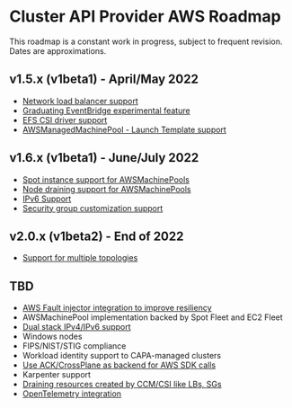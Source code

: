 # Cluster API Provider AWS Roadmap

This roadmap is a constant work in progress, subject to frequent revision. Dates are approximations.

## v1.5.x (v1beta1) - April/May 2022
- [Network load balancer support](https://github.com/kubernetes-sigs/cluster-api-provider-aws/issues/3088)
- [Graduating EventBridge experimental feature](https://github.com/kubernetes-sigs/cluster-api-provider-aws/issues/3414)
- [EFS CSI driver support](https://github.com/kubernetes-sigs/cluster-api-provider-aws/issues/3384)
- [AWSManagedMachinePool - Launch Template support](https://github.com/kubernetes-sigs/cluster-api-provider-aws/issues/2055)

## v1.6.x (v1beta1) - June/July 2022

- [Spot instance support for AWSMachinePools](https://github.com/kubernetes-sigs/cluster-api-provider-aws/issues/2523)
- [Node draining support for AWSMachinePools](https://github.com/kubernetes-sigs/cluster-api-provider-aws/issues/2574)
- [IPv6 Support](https://github.com/kubernetes-sigs/cluster-api-provider-aws/issues/2420)
- [Security group customization support](https://github.com/kubernetes-sigs/cluster-api-provider-aws/issues/392)

## v2.0.x (v1beta2) - End of 2022

- [Support for multiple topologies](https://github.com/kubernetes-sigs/cluster-api-provider-aws/issues/1484)

## TBD
- [AWS Fault injector integration to improve resiliency](https://github.com/kubernetes-sigs/cluster-api-provider-aws/issues/2173)
- AWSMachinePool implementation backed by Spot Fleet and EC2 Fleet
- [Dual stack IPv4/IPv6 support](https://github.com/kubernetes-sigs/cluster-api-provider-aws/issues/3381)
- Windows nodes
- FIPS/NIST/STIG compliance
- Workload identity support to CAPA-managed clusters
- [Use ACK/CrossPlane as backend for AWS SDK calls](https://github.com/kubernetes-sigs/cluster-api-provider-aws/discussions/3306)
- Karpenter support
- [Draining resources created by CCM/CSI like LBs, SGs](https://github.com/kubernetes-sigs/cluster-api/issues/3075)
- [OpenTelemetry integration](https://github.com/kubernetes-sigs/cluster-api-provider-aws/issues/2178)
